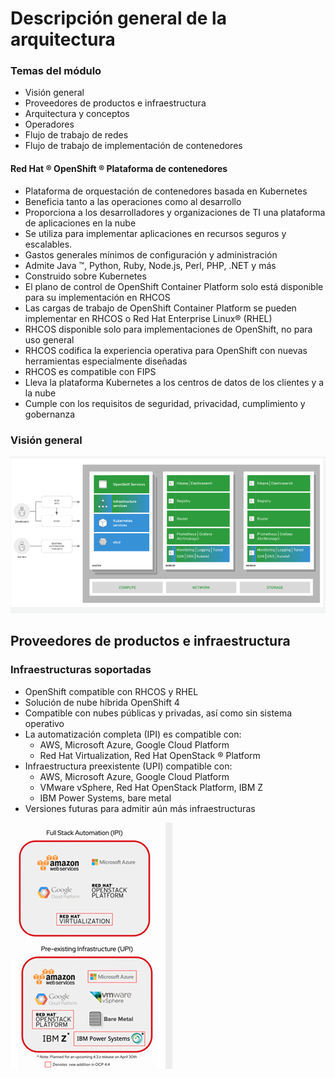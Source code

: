 # Descripción general de la arquitectura

### Temas del módulo
* Visión general
* Proveedores de productos e infraestructura
* Arquitectura y conceptos
* Operadores
* Flujo de trabajo de redes
* Flujo de trabajo de implementación de contenedores

#### Red Hat ® OpenShift ® Plataforma de contenedores
* Plataforma de orquestación de contenedores basada en Kubernetes
* Beneficia tanto a las operaciones como al desarrollo
* Proporciona a los desarrolladores y organizaciones de TI una plataforma de aplicaciones en la nube
* Se utiliza para implementar aplicaciones en recursos seguros y escalables.
* Gastos generales mínimos de configuración y administración
* Admite Java ™, Python, Ruby, Node.js, Perl, PHP, .NET y más
* Construido sobre Kubernetes
* El plano de control de OpenShift Container Platform solo está disponible para su implementación en RHCOS
* Las cargas de trabajo de OpenShift Container Platform se pueden implementar en RHCOS o Red Hat Enterprise Linux® (RHEL)
* RHCOS disponible solo para implementaciones de OpenShift, no para uso general
* RHCOS codifica la experiencia operativa para OpenShift con nuevas herramientas especialmente diseñadas
* RHCOS es compatible con FIPS
* Lleva la plataforma Kubernetes a los centros de datos de los clientes y a la nube
* Cumple con los requisitos de seguridad, privacidad, cumplimiento y gobernanza

### Visión general
![Alt text](Imagenes/Diagrama_Alto_Nivel_OpenShift.png?raw=true "Arquitectura de alto nivel de OpenShift")


## Proveedores de productos e infraestructura
### Infraestructuras soportadas
* OpenShift compatible con RHCOS y RHEL
* Solución de nube híbrida OpenShift 4
* Compatible con nubes públicas y privadas, así como sin sistema operativo
* La automatización completa (IPI) es compatible con:
  * AWS, Microsoft Azure, Google Cloud Platform
  * Red Hat Virtualization, Red Hat OpenStack ® Platform
* Infraestructura preexistente (UPI) compatible con:
  * AWS, Microsoft Azure, Google Cloud Platform
  * VMware vSphere, Red Hat OpenStack Platform, IBM Z
  * IBM Power Systems, bare metal
* Versiones futuras para admitir aún más infraestructuras

![Alt text](Imagenes/Infraestructuras-soportadas.png?raw=true "Infraestructuras soportadas")

